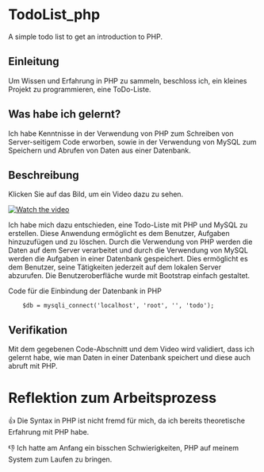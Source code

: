 # TodoList_php
A simple todo list to get an introduction to PHP.
## Einleitung

Um Wissen und Erfahrung in PHP zu sammeln, beschloss ich, ein kleines Projekt zu programmieren, eine ToDo-Liste.

## Was habe ich gelernt?

Ich habe Kenntnisse in der Verwendung von PHP zum Schreiben von Server-seitigem Code erworben, sowie in der Verwendung von MySQL zum Speichern und Abrufen von Daten aus einer Datenbank.

## Beschreibung

Klicken Sie auf das Bild, um ein Video dazu zu sehen.

[![Watch the video](https://img.youtube.com/vi/RsRw8DSy8h8/sddefault.jpg)](https://www.youtube.com/watch?v=RsRw8DSy8h8)

Ich habe mich dazu entschieden, eine Todo-Liste mit PHP und MySQL zu erstellen. Diese Anwendung ermöglicht es dem Benutzer, Aufgaben hinzuzufügen und zu löschen. Durch die Verwendung von PHP werden die Daten auf dem Server verarbeitet und durch die Verwendung von MySQL werden die Aufgaben in einer Datenbank gespeichert. Dies ermöglicht es dem Benutzer, seine Tätigkeiten jederzeit auf dem lokalen Server abzurufen. Die Benutzeroberfläche wurde mit Bootstrap einfach gestaltet.


Code für die Einbindung der Datenbank in PHP
```
    $db = mysqli_connect('localhost', 'root', '', 'todo');
```

## Verifikation

Mit dem gegebenen Code-Abschnitt und dem Video wird validiert, dass ich gelernt habe, wie man Daten in einer Datenbank speichert und diese auch abruft mit PHP.

# Reflektion zum Arbeitsprozess

👍 Die Syntax in PHP ist nicht fremd für mich, da ich bereits theoretische Erfahrung mit PHP habe.

👎 Ich hatte am Anfang ein bisschen Schwierigkeiten, PHP auf meinem System zum Laufen zu bringen.

